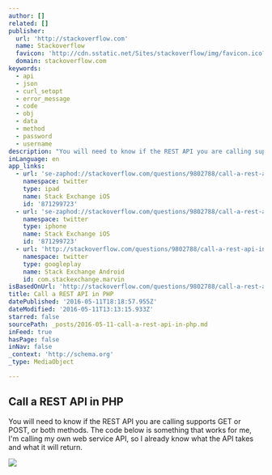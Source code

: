 ```yaml
---
author: []
related: []
publisher:
  url: 'http://stackoverflow.com'
  name: Stackoverflow
  favicon: 'http://cdn.sstatic.net/Sites/stackoverflow/img/favicon.ico?v=4f32ecc8f43d'
  domain: stackoverflow.com
keywords:
  - api
  - json
  - curl_setopt
  - error_message
  - code
  - obj
  - data
  - method
  - password
  - username
description: "You will need to know if the REST API you are calling supports GET or POST, or both methods. The code below is something that works for me, I'm calling my own web service API, so I already know what the API takes and what it will return."
inLanguage: en
app_links:
  - url: 'se-zaphod://stackoverflow.com/questions/9802788/call-a-rest-api-in-php'
    namespace: twitter
    type: ipad
    name: Stack Exchange iOS
    id: '871299723'
  - url: 'se-zaphod://stackoverflow.com/questions/9802788/call-a-rest-api-in-php'
    namespace: twitter
    type: iphone
    name: Stack Exchange iOS
    id: '871299723'
  - url: 'http://stackoverflow.com/questions/9802788/call-a-rest-api-in-php'
    namespace: twitter
    type: googleplay
    name: Stack Exchange Android
    id: com.stackexchange.marvin
isBasedOnUrl: 'http://stackoverflow.com/questions/9802788/call-a-rest-api-in-php'
title: Call a REST API in PHP
datePublished: '2016-05-11T18:18:57.955Z'
dateModified: '2016-05-11T13:13:15.933Z'
starred: false
sourcePath: _posts/2016-05-11-call-a-rest-api-in-php.md
inFeed: true
hasPage: false
inNav: false
_context: 'http://schema.org'
_type: MediaObject

---
```

<article style=""><h1>Call a REST API in PHP</h1><p>You will need to know if the REST API you are calling supports GET or POST, or both methods. The code below is something that works for me, I'm calling my own web service API, so I already know what the API takes and what it will return.</p><img src="http://cdn.sstatic.net/Sites/stackoverflow/img/apple-touch-icon@2.png?v=73d79a89bded&amp;a" /></article>